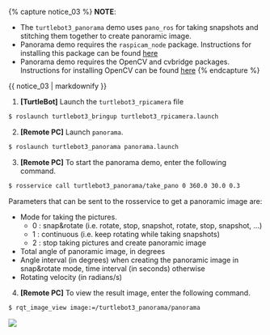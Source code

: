 
{% capture notice_03 %}
**NOTE**:

- The `turtlebot3_panorama` demo uses `pano_ros` for taking snapshots and stitching them together to create panoramic image.
- Panorama demo requires the `raspicam_node` package. Instructions for installing this package can be found [here](https://github.com/UbiquityRobotics/raspicam_node)
- Panorama demo requires the OpenCV and cvbridge packages. Instructions for installing OpenCV can be found [here](http://docs.opencv.org/2.4/doc/tutorials/introduction/linux_install/linux_install.html)
{% endcapture %}
<div class="notice--info">{{ notice_03 | markdownify }}</div>

1. **[TurtleBot]** Launch the `turtlebot3_rpicamera` file
```bash
$ roslaunch turtlebot3_bringup turtlebot3_rpicamera.launch
```

2. **[Remote PC]** Launch `panorama`.
```bash
$ roslaunch turtlebot3_panorama panorama.launch
```

3. **[Remote PC]** To start the panorama demo, enter the following command.
```bash
$ rosservice call turtlebot3_panorama/take_pano 0 360.0 30.0 0.3
```
  Parameters that can be sent to the rosservice to get a panoramic image are:
  - Mode for taking the pictures.
      - 0 : snap&rotate (i.e. rotate, stop, snapshot, rotate, stop, snapshot, ...)
      - 1 : continuous (i.e. keep rotating while taking snapshots)
      - 2 : stop taking pictures and create panoramic image
  - Total angle of panoramic image, in degrees
  - Angle interval (in degrees) when creating the panoramic image in snap&rotate mode, time interval (in seconds) otherwise
  - Rotating velocity (in radians/s)

4. **[Remote PC]** To view the result image, enter the following command.
```bash
$ rqt_image_view image:=/turtlebot3_panorama/panorama
```
  ![](/assets/images/platform/turtlebot3/application/panorama_view.png)
